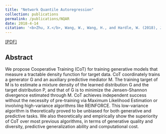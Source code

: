 ```yaml
---
title: "Network Quantile Autoregression"
collection: publications
permalink: /publications/NQAR
date: 2018-4-14
citation: '<b>Zhu, X.</b>, Wang, W., Wang, H., and Hardle, W. (2018), Journal of Econometrics, To appear'
---
```

[[PDF]](../publications/NQAR.pdf)


## Abstract
We propose Cooperative Training (CoT) for training generative models that measure a tractable density function for target data. CoT coordinately trains a generator G and an auxiliary predictive mediator M. The training target of M is to estimate a mixture density of the learned distribution G and the target distribution P, and that of G is to minimize the Jensen-Shannon divergence estimated through M. CoT achieves independent success without the necessity of pre-training via Maximum Likelihood Estimation or involving high-variance algorithms like REINFORCE. This low-variance algorithm is theoretically proved to be unbiased for both generative and predictive tasks. We also theoretically and empirically show the superiority of CoT over most previous algorithms, in terms of generative quality and diversity, predictive generalization ability and computational cost.

